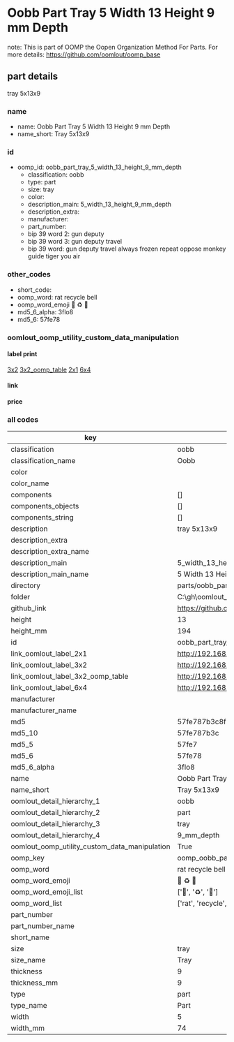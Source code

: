 # Oobb Part Tray 5 Width 13 Height 9 mm Depth  

note: This is part of OOMP the Oopen Organization Method For Parts. For more details: https://github.com/oomlout/oomp_base

##  part details
  



tray 5x13x9



### name
* name: Oobb Part Tray 5 Width 13 Height 9 mm Depth
* name_short: Tray 5x13x9 
### id
* oomp_id: oobb_part_tray_5_width_13_height_9_mm_depth
  * classification: oobb
  * type: part
  * size: tray
  * color: 
  * description_main: 5_width_13_height_9_mm_depth
  * description_extra: 
  * manufacturer: 
  * part_number: 
  * bip 39 word 2: gun deputy
  * bip 39 word 3: gun deputy travel
  * bip 39 word: gun deputy travel always frozen repeat oppose monkey guide tiger you air

### other_codes
* short_code: 
* oomp_word: rat recycle bell
* oomp_word_emoji :rat: :recycle: :bell:
* md5_6_alpha: 3flo8
* md5_6: 57fe78






### oomlout_oomp_utility_custom_data_manipulation
#### label print
[3x2](http://192.168.1.245:1112/?label=oomp%203flo8)
[3x2_oomp_table](http://192.168.1.108:1112/?label=oomp%203flo8)
[2x1](http://192.168.1.242:1112/?label=oomp%203flo8)
[6x4](http://192.168.1.55:1112/?label=oomp%203flo8)    

#### link

                              

#### price







### all codes 
| key | value |  
| --- | --- |  
| classification | oobb |  
| classification_name | Oobb |  
| color |  |  
| color_name |  |  
| components | [] |  
| components_objects | [] |  
| components_string | [] |  
| description | tray 5x13x9 |  
| description_extra |  |  
| description_extra_name |  |  
| description_main | 5_width_13_height_9_mm_depth |  
| description_main_name | 5 Width 13 Height 9 mm Depth |  
| directory | parts/oobb_part_tray_5_width_13_height_9_mm_depth |  
| folder | C:\gh\oomlout_oobb_version_4_generated_parts\parts\oobb_part_tray_5_width_13_height_9_mm_depth |  
| github_link | https://github.com/oomlout/oomlout_oomp_part_src/tree/main/parts/oobb_part_tray_5_width_13_height_9_mm_depth |  
| height | 13 |  
| height_mm | 194 |  
| id | oobb_part_tray_5_width_13_height_9_mm_depth |  
| link_oomlout_label_2x1 | http://192.168.1.242:1112/?label=oomp%203flo8 |  
| link_oomlout_label_3x2 | http://192.168.1.245:1112/?label=oomp%203flo8 |  
| link_oomlout_label_3x2_oomp_table | http://192.168.1.108:1112/?label=oomp%203flo8 |  
| link_oomlout_label_6x4 | http://192.168.1.55:1112/?label=oomp%203flo8 |  
| manufacturer |  |  
| manufacturer_name |  |  
| md5 | 57fe787b3c8f3372daaed079cf0ed33f |  
| md5_10 | 57fe787b3c |  
| md5_5 | 57fe7 |  
| md5_6 | 57fe78 |  
| md5_6_alpha | 3flo8 |  
| name | Oobb Part Tray 5 Width 13 Height 9 mm Depth |  
| name_short | Tray 5x13x9  |  
| oomlout_detail_hierarchy_1 | oobb |  
| oomlout_detail_hierarchy_2 | part |  
| oomlout_detail_hierarchy_3 | tray |  
| oomlout_detail_hierarchy_4 | 9_mm_depth |  
| oomlout_oomp_utility_custom_data_manipulation | True |  
| oomp_key | oomp_oobb_part_tray_5_width_13_height_9_mm_depth |  
| oomp_word | rat recycle bell |  
| oomp_word_emoji | :rat: :recycle: :bell: |  
| oomp_word_emoji_list | [':rat:', ':recycle:', ':bell:'] |  
| oomp_word_list | ['rat', 'recycle', 'bell'] |  
| part_number |  |  
| part_number_name |  |  
| short_name |  |  
| size | tray |  
| size_name | Tray |  
| thickness | 9 |  
| thickness_mm | 9 |  
| type | part |  
| type_name | Part |  
| width | 5 |  
| width_mm | 74 |  
